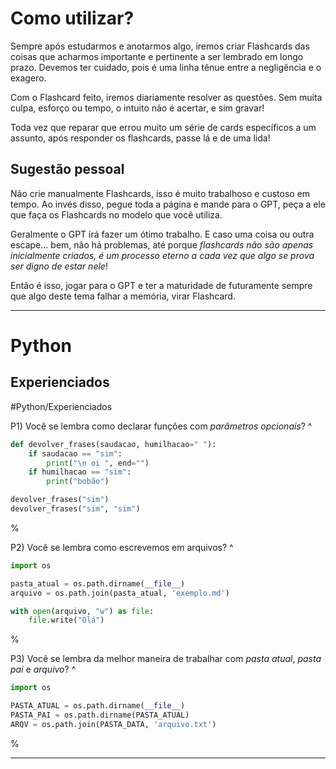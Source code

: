 # Como utilizar?

Sempre após estudarmos e anotarmos algo, iremos criar Flashcards das coisas que acharmos importante e pertinente a ser lembrado em longo prazo. Devemos ter cuidado, pois é uma linha tênue entre a negligência e o exagero.

Com o Flashcard feito, iremos diariamente resolver as questões. Sem muita culpa, esforço ou tempo, o intuito não é acertar, e sim gravar!

Toda vez que reparar que errou muito um série de cards específicos a um assunto, após responder os flashcards, passe lá e de uma lida!

## Sugestão pessoal

Não crie manualmente Flashcards, isso é muito trabalhoso e custoso em tempo. Ao invés disso, pegue toda a página e mande para o GPT, peça a ele que faça os Flashcards no modelo que você utiliza.

Geralmente o GPT irá fazer um ótimo trabalho. E caso uma coisa ou outra escape... bem, não há problemas, até porque *flashcards não são apenas inicialmente criados, é um processo eterno a cada vez que algo se prova ser digno de estar nele*!

Então é isso, jogar para o GPT e ter a maturidade de futuramente sempre que algo deste tema falhar a memória, virar Flashcard.

---

# Python
## Experienciados
#Python/Experienciados

P1) Você se lembra como declarar funções com *parâmetros opcionais*?
^
```Python
def devolver_frases(saudacao, humilhacao=" "):
	if saudacao == "sim":
		print("\n oi ", end="")
	if humilhacao == "sim":
	    print("bobão")

devolver_frases("sim")
devolver_frases("sim", "sim")
```
<!--SR:!2025-07-10,3,261-->
%

P2) Você se lembra como escrevemos em arquivos?
^
```Python
import os

pasta_atual = os.path.dirname(__file__)
arquivo = os.path.join(pasta_atual, 'exemplo.md')

with open(arquivo, "w") as file:
    file.write("Olá")
```
<!--SR:!2025-07-12,5,241-->
%

P3) Você se lembra da melhor maneira de trabalhar com *pasta atual*, *pasta pai* e *arquivo*?
^
```Python
import os

PASTA_ATUAL = os.path.dirname(__file__)
PASTA_PAI = os.path.dirname(PASTA_ATUAL)
ARQV = os.path.join(PASTA_DATA, 'arquivo.txt')
```
<!--SR:!2025-07-08,1,202-->
%

---
